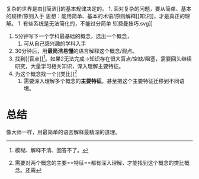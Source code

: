 复杂的世界是由[[简洁]]的基本规律决定的。
	1. 面对复杂的问题，要从简单、基本的规律/原则入手
思想：能用简单、基本的术语/原则解释[[知识]]，才是真正的理解。
	1. 有些系统是无法简化的，不能过分简单
![[费曼技巧.svg]]
1. 5分钟写下一个学科最基础的概念，选出一个概念，
	1. 可从自己感兴趣的学科入手
2. 30分钟后，用**最简洁易懂**的语言解释这个概念/观点。
3. 找到[[盲点]][^2]。如果2无法完成→知识存在很大盲点/空缺/阻塞，需要回头继续研究，大量学习相关知识，深入理解主要特征。
4. 为这个概念找一个[[类比]][^1] 
	1. 需要深入理解多个概念的**主要特征**。甚至把这个主要特征迁移到不同语境。
#  总结
像大师一样，用最简单的语言解释最精深的道理。


[^1]: 需要对两个概念的主要==特征==都有深入理解，才能找到这个概念的类比概念。还需
[^2]: 模糊、解释不清、回答不了。